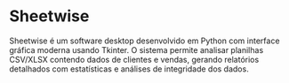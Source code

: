 # Sheetwise
Sheetwise é um software desktop desenvolvido em Python com interface gráfica moderna usando Tkinter. O sistema permite analisar planilhas CSV/XLSX contendo dados de clientes e vendas, gerando relatórios detalhados com estatísticas e análises de integridade dos dados.
